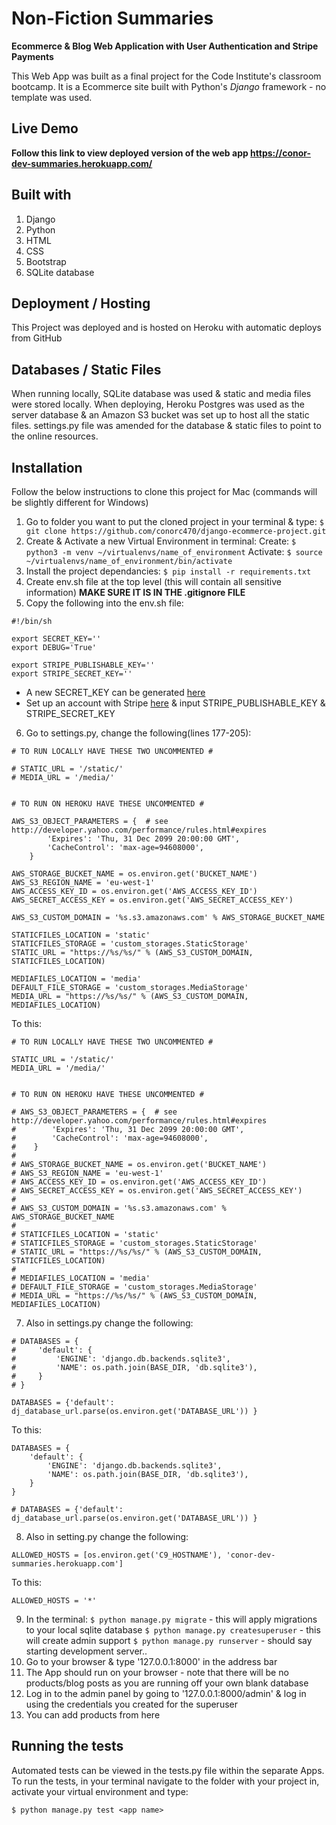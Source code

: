 # Non-Fiction Summaries
**Ecommerce & Blog Web Application with User Authentication and Stripe Payments**

This Web App was built as a final project for the Code Institute's classroom bootcamp. 
It is a Ecommerce site built with Python's *Django* framework - no template was used.

## Live Demo

**Follow this link to view deployed version of the web app https://conor-dev-summaries.herokuapp.com/**

## Built with 
1. Django
2. Python
2. HTML
3. CSS
4. Bootstrap
5. SQLite database

## Deployment / Hosting

This Project was deployed and is hosted on Heroku with automatic deploys from GitHub

## Databases / Static Files

When running locally, SQLite database was used & static and media files were stored locally. 
When deploying, Heroku Postgres was used as the server database & an Amazon S3 bucket was set 
up to host all the static files. settings.py file was amended for the database & static files 
to point to the online resources.

## Installation

Follow the below instructions to clone this project for Mac (commands will be slightly different for Windows)

1. Go to folder you want to put the cloned project in your terminal & type:
    `$ git clone https://github.com/conorc470/django-ecommerce-project.git`
2. Create & Activate a new Virtual Environment in terminal:
    Create: `$ python3 -m venv ~/virtualenvs/name_of_environment`
    Activate: `$ source ~/virtualenvs/name_of_environment/bin/activate`
3. Install the project dependancies:
    `$ pip install -r requirements.txt`
4. Create env.sh file at the top level (this will contain all sensitive information)
    **MAKE SURE IT IS IN THE .gitignore FILE**
5. Copy the following into the env.sh file:
```
#!/bin/sh

export SECRET_KEY=''
export DEBUG='True'

export STRIPE_PUBLISHABLE_KEY=''
export STRIPE_SECRET_KEY=''
```

* A new SECRET_KEY can be generated [here](https://www.miniwebtool.com/django-secret-key-generator/)
* Set up an account with Stripe [here](https://stripe.com/gb) & input STRIPE_PUBLISHABLE_KEY & STRIPE_SECRET_KEY 

6. Go to settings.py, change the following(lines 177-205):

```
# TO RUN LOCALLY HAVE THESE TWO UNCOMMENTED #

# STATIC_URL = '/static/'
# MEDIA_URL = '/media/'


# TO RUN ON HEROKU HAVE THESE UNCOMMENTED #

AWS_S3_OBJECT_PARAMETERS = {  # see http://developer.yahoo.com/performance/rules.html#expires
        'Expires': 'Thu, 31 Dec 2099 20:00:00 GMT',
        'CacheControl': 'max-age=94608000',
    }

AWS_STORAGE_BUCKET_NAME = os.environ.get('BUCKET_NAME')
AWS_S3_REGION_NAME = 'eu-west-1'
AWS_ACCESS_KEY_ID = os.environ.get('AWS_ACCESS_KEY_ID')
AWS_SECRET_ACCESS_KEY = os.environ.get('AWS_SECRET_ACCESS_KEY')

AWS_S3_CUSTOM_DOMAIN = '%s.s3.amazonaws.com' % AWS_STORAGE_BUCKET_NAME

STATICFILES_LOCATION = 'static'
STATICFILES_STORAGE = 'custom_storages.StaticStorage'
STATIC_URL = "https://%s/%s/" % (AWS_S3_CUSTOM_DOMAIN, STATICFILES_LOCATION)

MEDIAFILES_LOCATION = 'media'
DEFAULT_FILE_STORAGE = 'custom_storages.MediaStorage'
MEDIA_URL = "https://%s/%s/" % (AWS_S3_CUSTOM_DOMAIN, MEDIAFILES_LOCATION)

```

To this:

```
# TO RUN LOCALLY HAVE THESE TWO UNCOMMENTED #

STATIC_URL = '/static/'
MEDIA_URL = '/media/'


# TO RUN ON HEROKU HAVE THESE UNCOMMENTED #

# AWS_S3_OBJECT_PARAMETERS = {  # see http://developer.yahoo.com/performance/rules.html#expires
#        'Expires': 'Thu, 31 Dec 2099 20:00:00 GMT',
#        'CacheControl': 'max-age=94608000',
#    }
#
# AWS_STORAGE_BUCKET_NAME = os.environ.get('BUCKET_NAME')
# AWS_S3_REGION_NAME = 'eu-west-1'
# AWS_ACCESS_KEY_ID = os.environ.get('AWS_ACCESS_KEY_ID')
# AWS_SECRET_ACCESS_KEY = os.environ.get('AWS_SECRET_ACCESS_KEY')
# 
# AWS_S3_CUSTOM_DOMAIN = '%s.s3.amazonaws.com' % AWS_STORAGE_BUCKET_NAME
#
# STATICFILES_LOCATION = 'static'
# STATICFILES_STORAGE = 'custom_storages.StaticStorage'
# STATIC_URL = "https://%s/%s/" % (AWS_S3_CUSTOM_DOMAIN, STATICFILES_LOCATION)
#
# MEDIAFILES_LOCATION = 'media'
# DEFAULT_FILE_STORAGE = 'custom_storages.MediaStorage'
# MEDIA_URL = "https://%s/%s/" % (AWS_S3_CUSTOM_DOMAIN, MEDIAFILES_LOCATION)

```

7. Also in settings.py change the following:
```
# DATABASES = {
#     'default': {
#         'ENGINE': 'django.db.backends.sqlite3',
#         'NAME': os.path.join(BASE_DIR, 'db.sqlite3'),
#     }
# }

DATABASES = {'default': dj_database_url.parse(os.environ.get('DATABASE_URL')) }
```

To this:
```
DATABASES = {
    'default': {
        'ENGINE': 'django.db.backends.sqlite3',
        'NAME': os.path.join(BASE_DIR, 'db.sqlite3'),
    }
}

# DATABASES = {'default': dj_database_url.parse(os.environ.get('DATABASE_URL')) }
```

8. Also in setting.py change the following:
```
ALLOWED_HOSTS = [os.environ.get('C9_HOSTNAME'), 'conor-dev-summaries.herokuapp.com']
```

To this:

```
ALLOWED_HOSTS = '*'
```
9. In the terminal:
    `$ python manage.py migrate` - this will apply migrations to your local sqlite database
    `$ python manage.py createsuperuser` - this will create admin support
    `$ python manage.py runserver` - should say starting development server..
10. Go to your browser & type '127.0.0.1:8000' in the address bar
11. The App should run on your browser - note that there will be no products/blog posts as you are running off your own blank database
12. Log in to the admin panel by going to '127.0.0.1:8000/admin' & log in using the credentials you created for the superuser
13. You can add products from here

## Running the tests

Automated tests can be viewed in the tests.py file within the separate Apps. 
To run the tests, in your terminal navigate to the folder with your project in, activate your virtual environment and type:

`$ python manage.py test <app name>`
